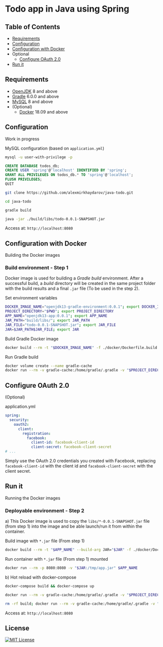 # Todo app in Java using Spring

## Table of Contents
* [Requirements](#requirements)
* [Configuration](#configuration)
* [Configuration with Docker](#configuration-with-docker)
* Optional
  * [Configure OAuth 2.0](#configure-oauth-20)
* [Run it](#run-it)

## Requirements
* [OpenJDK](https://openjdk.java.net/install/) 8 and above
* [Gradle](https://gradle.org/install/) 6.0.0 and above
* [MySQL](https://dev.mysql.com/downloads/installer/) 8 and above
* (Optional)
  * [Docker](https://docs.docker.com/install/) 18.09 and above

## Configuration

Work in progress

MySQL configuration (based on `application.yml`)
```bash
mysql -u user-with-privilege -p
```

```sql
CREATE DATABASE todos_db;
CREATE USER 'spring'@'localhost' IDENTIFIED BY 'spring';
GRANT ALL PRIVILEGES ON todos_db.* TO 'spring'@'localhost';
FLUSH PRIVILEGES;
QUIT
```

```bash
git clone https://github.com/alexmirkhaydarov/java-todo.git

cd java-todo

gradle build

java -jar ./build/libs/todo-0.0.1-SNAPSHOT.jar
```

Access at: `http://localhost:8080`

## Configuration with Docker

Building the Docker images

### Build environment - Step 1
Docker image is used for building a *Gradle build* environment. After a successful build, a *build* directory will be created in the same project folder with the build results and a final `.jar` file (To be used in the step 2).

Set environment variables
```bash
DOCKER_IMAGE_NAME="openjdk13-gradle-environment:0.0.1"; export DOCKER_IMAGE_NAME
PROJECT_DIRECTORY="$PWD"; export PROJECT_DIRECTORY
APP_NAME="openjdk13-app:0.0.1"; export APP_NAME
JAR_PATH="build/libs/"; export JAR_PATH
JAR_FILE="todo-0.0.1-SNAPSHOT.jar"; export JAR_FILE
JAR=$JAR_PATH$JAR_FILE; export JAR
```

Build Gradle Docker image
```bash
docker build --rm -t "$DOCKER_IMAGE_NAME" -f ./docker/Dockerfile.build ./docker/.
```

Run Gradle build
```bash
docker volume create --name gradle-cache
docker run --rm -v gradle-cache:/home/gradle/.gradle -v "$PROJECT_DIRECTORY":/home/gradle "$DOCKER_IMAGE_NAME" gradle build
```

## Configure OAuth 2.0

(Optional)

application.yml
```yaml
spring:
  security:
    oauth2:
      client:
        registration:
          facebook:
            client-id: facebook-client-id
            client-secret: facebook-client-secret
# ...
```
Simply use the OAuth 2.0 credentials you created with Facebook, replacing `facebook-client-id` with the client id and `facebook-client-secret` with the client secret.

## Run it

Running the Docker images

### Deployable environment - Step 2

a)
This Docker image is used to copy the `libs/*-0.0.1-SNAPSHOT.jar` file (from step 1) into the image and be able launch/run it from within the container.

Build image with `*.jar` file (From step 1)
```bash
docker build --rm -t "$APP_NAME" --build-arg JAR="$JAR" -f ./docker/Dockerfile .
```

Run container with `*.jar` file (From step 1) mounted
```bash
docker run --rm -p 8080:8080 -v "$JAR:/tmp/app.jar" $APP_NAME
```

b)
Hot reload with docker-compose
```bash
docker-compose build && docker-compose up

docker run --rm -v gradle-cache:/home/gradle/.gradle -v "$PROJECT_DIRECTORY":/home/gradle "$DOCKER_IMAGE_NAME" gradle build && docker-compose restart app

rm -rf build; docker run --rm -v gradle-cache:/home/gradle/.gradle -v "$PROJECT_DIRECTORY":/home/gradle "$DOCKER_IMAGE_NAME" gradle build && docker-compose restart app
```

Access at: `http://localhost:8080`

## License

[![MIT License](http://img.shields.io/badge/license-MIT-blue.svg?style=flat)](LICENSE)
